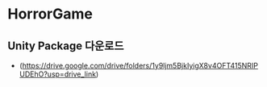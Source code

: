 # HorrorGame
## Unity Package 다운로드
- (https://drive.google.com/drive/folders/1y9ljm5BjkIyigX8v4OFT415NRIPUDEhO?usp=drive_link)
